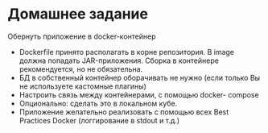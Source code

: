 # Домашнее задание

Обернуть приложение в docker-контейнер

* Dockerfile принято располагать в корне репозитория. В image
должна попадать JAR-приложения. Сборка в контейнере
рекомендуется, но не обязательна.
* БД в собственный контейнер оборачивать не нужно (если
только Вы не используете кастомные плагины)
* Настроить связь между контейнерами, с помощью docker-
compose
* Опционально: сделать это в локальном кубе.
* Приложение желательно реализовать с помощью
всех Best Practices Docker (логгирование в stdout и т.д.)

